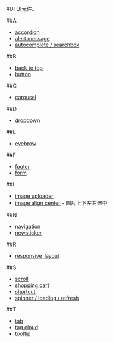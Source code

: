 #UI
UI元件。

##A
- [accordion](accordion_201308121733)
- [alert message](alert_message)
- [autocomplete / searchbox](autocomplete_searchbox)

##B
- [back to top](back-to-top_201309012240)
- [button](button_201308042013)

##C
- [carousel](carousel)

##D
- [dropdown](dropdown_201308031732)

##E
- [eyebrow](eyebrow_201308252135)

##F
- [footer](footer_201308182230)
- [form](form_201310270122)

##I
- [image uploader](image_uploader_201310061629)
- [image align center](image_align_center.html) - 圖片上下左右置中

##N
- [navigation](navigation)
- [newsticker](newsticker)

##R
- [responsive_layout](responsive_layout)

##S
- [scroll](scroll)
- [shopping cart](shopping-cart-201309220106)
- [shortcut](shortcut_201309210144)
- [spinner / loading / refresh](spinner_201310061801)

##T
- [tab](tab_201308171916)
- [tag cloud](tag_cloud_201310262052)
- [tooltip](tooltip_201310111130)
